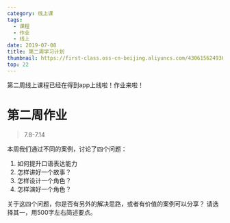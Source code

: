 ```yaml
---
category: 线上课
tags:
  - 课程
  - 作业
  - 线上
date: 2019-07-08
title: 第二周学习计划
thumbnail: https://first-class.oss-cn-beijing.aliyuncs.com/43061562493611_.pic_hd.jpg
top: 22
---
```


第二周线上课程已经在得到app上线啦！作业来啦！
<!-- more -->

# 第二周作业
> 7.8-7.14

本周我们通过不同的案例，讨论了四个问题：

1. 如何提升口语表达能力
2. 怎样讲好一个故事？
3. 怎样设计一个角色？
4. 怎样演好一个角色？

关于这四个问题，你是否有另外的解决思路，或者有价值的案例可以分享？
请选择其一，用500字左右简述要点。
